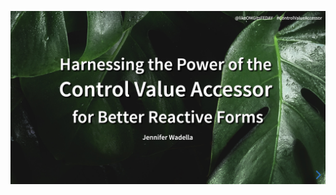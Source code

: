 ![Harnessing the Power of the Control Value Accessor for Better Reactive Forms](/img/cover.png "Harnessing the Power of the Control Value Accessor for Better Reactive Forms Cover Slide")
